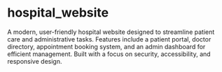 # hospital_website
A modern, user-friendly hospital website designed to streamline patient care and administrative tasks. Features include a patient portal, doctor directory, appointment booking system, and an admin dashboard for efficient management. Built with a focus on security, accessibility, and responsive design.
